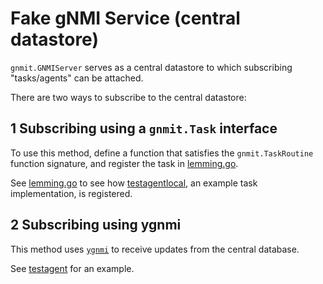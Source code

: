 # Fake gNMI Service (central datastore)

`gnmit.GNMIServer` serves as a central datastore to which subscribing
"tasks/agents" can be attached.

There are two ways to subscribe to the central datastore:

## 1 Subscribing using a `gnmit.Task` interface

To use this method, define a function that satisfies the `gnmit.TaskRoutine`
function signature, and register the task in [lemming.go](../lemming.go).

See [lemming.go](../lemming.go) to see how
[testagentlocal](testagentlocal/interface.go), an example task implementation,
is registered.

## 2 Subscribing using ygnmi

This method uses [`ygnmi`](https://github.com/openconfig/ygnmi) to receive
updates from the central database.

See [testagent](testagent/testagent.go) for an example.
